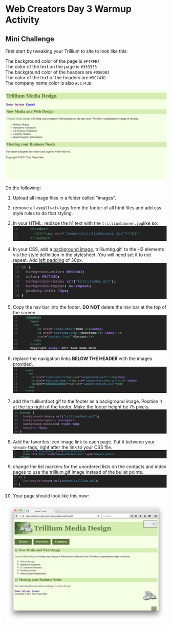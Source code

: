 # Web Creators Day 3 Warmup Activity

## Mini Challenge 

First start by tweaking your Trillium to site to look like this: 

The background color of the page is `#F4FFE4` <br>
The color of the text on the page is `#333333`<br>
The background color of the headers are `#D5EDB3`<br>
The color of the text of the headers are `#5C743D`<br>
The company name color is also `#5C743D`<br>


![Trillium Colors](images/readmeImages/trilliumGreen.png)


Do the following:

1. Upload all image files in a folder called "images".

2. remove all `<small><i>` tags from the footer of all html files and add css style rules to do that styling.

3. In your HTML, replace the h1 text with the `trilliumbanner.jpg`like so: 
![H1 Trillium Banner](images/readmeImages/h1TrilliumBanner.png)

4. In your CSS, add a [background image](https://www.w3schools.com/cssref/pr_background-image.asp), trilliumbg.gif, to the H2 elements vis the style definition in the stylesheet.
   You will need set it to not repeat. Add [left padding](https://www.w3schools.com/css/css_padding.asp) of 30px.
   ![Trillium H2](images/readmeImages/trilliumH2CSS.png)

5. Copy the nav bar into the footer. **DO NOT** delete the nav bar at the top of the screen.
![Nav Bar Updated](images/readmeImages/navbarUpdated.png)

6. replace the navigation links **BELOW THE HEADER** with the images provided.
![Nav Bar Images](images/readmeImages/navbarImages.png)

7. add the trulliumfoot.gif to the footer as a background image. Position it at the top right of the footer. Make the footer height be 75 pixels.
![Footer CSS](images/readmeImages/footerCSS.png)

8. Add the favorites icon image link to each page. Put it between your `<head>` tags, right after the link to your CSS file.
![Fav Icon](images/readmeImages/favIcon.png)

9. change the list markers for the unordered lists on the contacts and index pages to use the trillium.gif image instead of the bullet points.
![UL CSS](images/readmeImages/ulCSS.png)

10. Your page should look like this now:

![Trillium Final](images/readmeImages/trilliumFinal.png)



